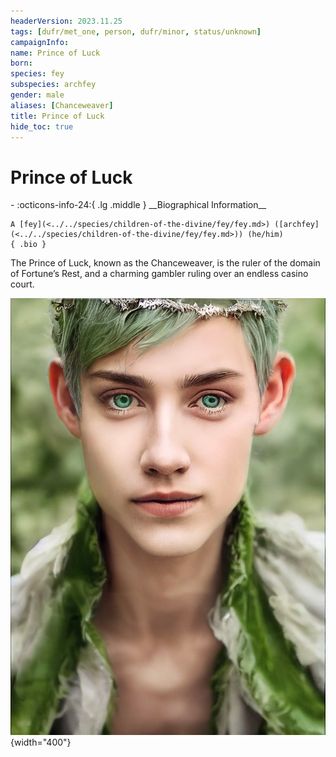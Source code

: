 ```yaml
---
headerVersion: 2023.11.25
tags: [dufr/met_one, person, dufr/minor, status/unknown]
campaignInfo:
name: Prince of Luck
born:
species: fey
subspecies: archfey
gender: male
aliases: [Chanceweaver]
title: Prince of Luck
hide_toc: true
---
```

# Prince of Luck
<div class="grid cards ext-narrow-margin ext-one-column" markdown>
- :octicons-info-24:{ .lg .middle } __Biographical Information__

    A [fey](<../../species/children-of-the-divine/fey/fey.md>) ([archfey](<../../species/children-of-the-divine/fey/fey.md>)) (he/him)  
    { .bio }

</div>


The Prince of Luck, known as the Chanceweaver, is the ruler of the domain of Fortune’s Rest, and a charming gambler ruling over an endless casino court. 


![The Prince Of Luck](../../assets/the-prince-of-luck.png){width="400"}